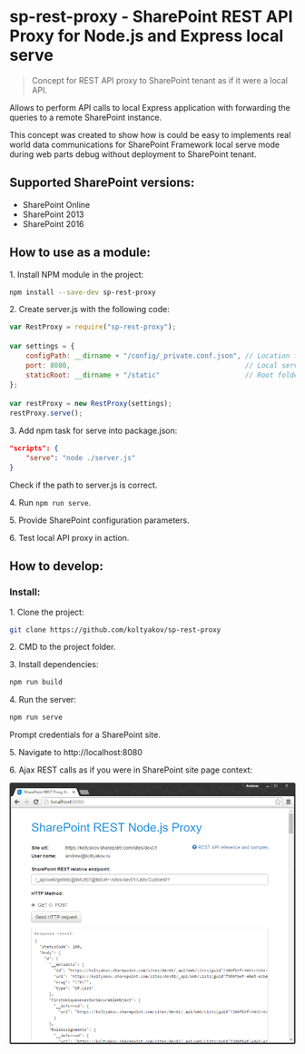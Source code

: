 # sp-rest-proxy - SharePoint REST API Proxy for Node.js and Express local serve

> Concept for REST API proxy to SharePoint tenant as if it were a local API.

Allows to perform API calls to local Express application with forwarding the queries to a remote SharePoint instance.

This concept was created to show how is could be easy to implements real world data communications for SharePoint Framework local serve mode during web parts debug without deployment to SharePoint tenant.

## Supported SharePoint versions:
- SharePoint Online
- SharePoint 2013
- SharePoint 2016

## How to use as a module:

1\. Install NPM module in the project:

```bash
npm install --save-dev sp-rest-proxy
```

2\. Create server.js with the following code:

```javascript
var RestProxy = require("sp-rest-proxy");

var settings = {
    configPath: __dirname + "/config/_private.conf.json", // Location for SharePoint instance mapping and credentials
    port: 8080,                                           // Local server port
    staticRoot: __dirname + "/static"                     // Root folder for static content
};

var restProxy = new RestProxy(settings);
restProxy.serve();
```

3\. Add npm task for serve into package.json:

```json
"scripts": {
    "serve": "node ./server.js"
}
```

Check if the path to server.js is correct.

4\. Run `npm run serve`.

5\. Provide SharePoint configuration parameters.

6\. Test local API proxy in action.

## How to develop:

### Install:

1\. Clone the project:

```bash
git clone https://github.com/koltyakov/sp-rest-proxy
```

2\. CMD to the project folder.

3\. Install dependencies:

```bash
npm run build
```

4\. Run the server:

```bash
npm run serve
```

Prompt credentials for a SharePoint site.

5\. Navigate to http://localhost:8080

6\. Ajax REST calls as if you were in SharePoint site page context:

![REST Client Example](./docs/img/client-example.png)